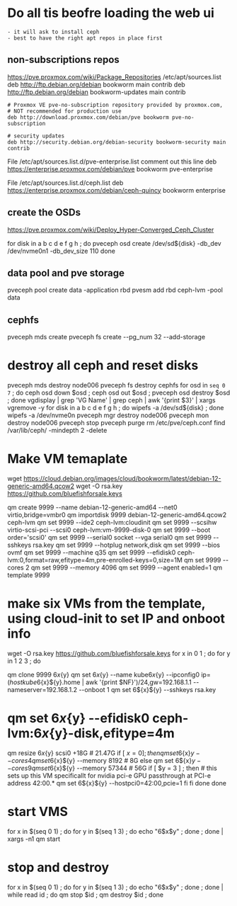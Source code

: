 # Do all tis beofre loading the web ui
    - it will ask to install ceph
    - best to have the right apt repos in place first
## non-subscriptions repos
https://pve.proxmox.com/wiki/Package_Repositories
/etc/apt/sources.list
    deb http://ftp.debian.org/debian bookworm main contrib
    deb http://ftp.debian.org/debian bookworm-updates main contrib

    # Proxmox VE pve-no-subscription repository provided by proxmox.com,
    # NOT recommended for production use
    deb http://download.proxmox.com/debian/pve bookworm pve-no-subscription

    # security updates
    deb http://security.debian.org/debian-security bookworm-security main contrib

File /etc/apt/sources.list.d/pve-enterprise.list
comment out this line
    deb https://enterprise.proxmox.com/debian/pve bookworm pve-enterprise

File /etc/apt/sources.list.d/ceph.list
    deb https://enterprise.proxmox.com/debian/ceph-quincy bookworm enterprise

## create the OSDs
https://pve.proxmox.com/wiki/Deploy_Hyper-Converged_Ceph_Cluster

for disk in a b c d e f g h ; do
    pveceph osd create /dev/sd${disk} -db_dev /dev/nvme0n1 -db_dev_size 110
done
## data pool and pve storage
pveceph pool create data -application rbd
pvesm add rbd ceph-lvm -pool data
## cephfs
pveceph mds create
pveceph fs create --pg_num 32 --add-storage


# destroy all ceph and reset disks
pveceph mds destroy node006
pveceph fs destroy cephfs
for osd in `seq 0 7` ; do ceph osd down $osd ; ceph osd out $osd ; pveceph osd destroy $osd ; done
vgdisplay | grep 'VG Name' | grep ceph | awk '{print $3}'  | xargs vgremove -y
for disk in a b c d e f g h ; do wipefs -a /dev/sd${disk} ; done
wipefs -a /dev/nvme0n
pveceph mgr destroy node006
pveceph mon destroy node006
pveceph stop
pveceph purge
rm /etc/pve/ceph.conf
find /var/lib/ceph/ -mindepth 2 -delete



# Make VM temaplate
wget https://cloud.debian.org/images/cloud/bookworm/latest/debian-12-generic-amd64.qcow2
wget -O  rsa.key https://github.com/bluefishforsale.keys

qm create 9999 --name debian-12-generic-amd64 --net0 virtio,bridge=vmbr0
qm importdisk 9999 	debian-12-generic-amd64.qcow2 ceph-lvm
qm set 9999 --ide2 ceph-lvm:cloudinit
qm set 9999 --scsihw virtio-scsi-pci --scsi0 ceph-lvm:vm-9999-disk-0
qm set 9999 --boot order='scsi0'
qm set 9999 --serial0 socket --vga serial0
qm set 9999 --sshkeys rsa.key
qm set 9999 --hotplug network,disk
qm set 9999 --bios ovmf
qm set 9999 --machine q35
qm set 9999 --efidisk0 ceph-lvm:0,format=raw,efitype=4m,pre-enrolled-keys=0,size=1M
qm set 9999 --cores 2
qm set 9999 --memory 4096
qm set 9999 --agent enabled=1
qm template 9999

# make six VMs from the template, using cloud-init to set IP and onboot info
wget -O  rsa.key https://github.com/bluefishforsale.keys
for x in 0 1 ; do
for y in 1 2 3 ; do

qm clone 9999 6${x}${y}
qm set 6${x}${y} --name kube6${x}${y} --ipconfig0 ip=$(host kube6${x}${y}.home | awk '{print $NF}')/24,gw=192.168.1.1 --nameserver=192.168.1.2 --onboot 1
qm set 6${x}${y} --sshkeys rsa.key
# qm set 6${x}${y} --efidisk0 ceph-lvm:6${x}${y}-disk,efitype=4m
qm resize 6${x}${y} scsi0 +18G  # 21.47G
if [ $x = 0 ] ; then
    qm set 6${x}${y} --cores 4
    qm set 6${x}${y} --memory 8192  # 8G
else
    qm set 6${x}${y} --cores 9
    qm set 6${x}${y} --memory 57344  # 56G
    if [ $y = 3 ] ; then
        # this sets up this VM specificallt for nvidia pci-e GPU passthrough at PCI-e address 42:00.*
        qm set 6${x}${y} --hostpci0=42:00,pcie=1
    fi
fi
done
done

# start VMS
for x in $(seq  0 1) ; do for y in $(seq 1 3) ; do  echo "6$x$y" ; done ; done | xargs -n1 qm start

# stop and destroy
for x in $(seq  0 1) ; do for y in $(seq 1 3) ; do  echo "6$x$y" ; done ; done |\
 while read id ; do qm stop $id ; qm destroy $id ; done



